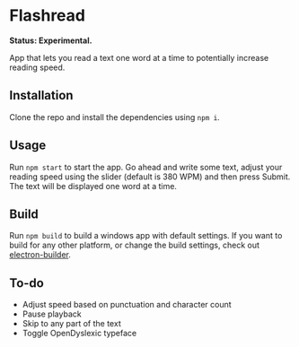 Flashread
===============
**Status: Experimental.**

App that lets you read a text one word at a time to potentially increase reading speed.

## Installation
Clone the repo and install the dependencies using `npm i`.

## Usage
Run `npm start` to start the app. Go ahead and write some text, adjust your reading speed using the slider (default is 380 WPM) and then press Submit. The text will be displayed one word at a time.

## Build
Run `npm build` to build a windows app with default settings. If you want to build for any other platform, or change the build settings, check out [electron-builder](https://www.electron.build/).

## To-do
- Adjust speed based on punctuation and character count
- Pause playback
- Skip to any part of the text
- Toggle OpenDyslexic typeface
